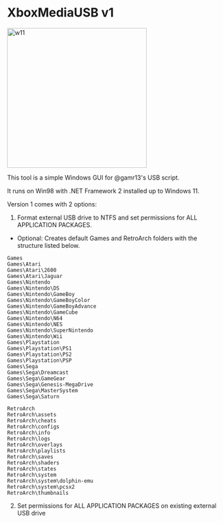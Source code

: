 # XboxMediaUSB v1
<img width="325" alt="w11" src="https://user-images.githubusercontent.com/84620/196041768-b9ecbc36-1c31-4abf-ad04-efb86bb41f78.png">

This tool is a simple Windows GUI for @gamr13's USB script.

It runs on Win98 with .NET Framework 2 installed up to Windows 11.

Version 1 comes with 2 options:
1. Format external USB drive to NTFS and set permissions for ALL APPLICATION PACKAGES.

* Optional: Creates default Games and RetroArch folders with the structure listed below.
```
Games
Games\Atari
Games\Atari\2600
Games\Atari\Jaguar
Games\Nintendo
Games\Nintendo\DS
Games\Nintendo\GameBoy
Games\Nintendo\GameBoyColor
Games\Nintendo\GameBoyAdvance
Games\Nintendo\GameCube
Games\Nintendo\N64
Games\Nintendo\NES
Games\Nintendo\SuperNintendo
Games\Nintendo\Wii
Games\Playstation
Games\Playstation\PS1
Games\Playstation\PS2
Games\Playstation\PSP
Games\Sega
Games\Sega\Dreamcast
Games\Sega\GameGear
Games\Sega\Genesis-MegaDrive
Games\Sega\MasterSystem
Games\Sega\Saturn

RetroArch
RetroArch\assets
RetroArch\cheats
RetroArch\configs
RetroArch\info
RetroArch\logs
RetroArch\overlays
RetroArch\playlists
RetroArch\saves
RetroArch\shaders
RetroArch\states
RetroArch\system
RetroArch\system\dolphin-emu
RetroArch\system\pcsx2
RetroArch\thumbnails
```

2. Set permissions for ALL APPLICATION PACKAGES on existing external USB drive
